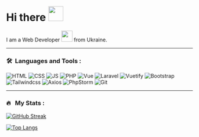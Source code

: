 # Hi there <img src="https://media.giphy.com/media/hvRJCLFzcasrR4ia7z/giphy.gif" width="40">

I am a Web Developer <img src="https://media.giphy.com/media/WUlplcMpOCEmTGBtBW/giphy.gif" width="30"> from Ukraine.

---

### 🛠 &nbsp;Languages and Tools :

![HTML][html]
![CSS][css]
![JS][js]
![PHP][php]
![Vue][Vue]
![Laravel][Laravel]
![Vuetify][Vuetify]
![Bootstrap][Bootstrap]
![Tailwindcss][Tailwindcss]
![Axios][Axios]
![PhpStorm][PhpStorm]
![Git][Git]

---

### 🔥 &nbsp; My Stats :

[![GitHub Streak](http://github-readme-streak-stats.herokuapp.com?user=sergiychaiuk&theme=highcontrast)](https://git.io/streak-stats)

[![Top Langs](https://github-readme-stats.vercel.app/api/top-langs/?username=sergiychaiuk&layout=compact&theme=vision-friendly-dark)](https://github.com/anuraghazra/github-readme-stats)

[html]: https://img.shields.io/badge/HTML-ff560f?style=for-the-badge&logo=html5&logoColor=white
[css]: https://img.shields.io/badge/CSS-414df7?style=for-the-badge&logo=css3&logoColor=white
[js]: https://img.shields.io/badge/JavaScript-ead41c?style=for-the-badge&logo=javascript&logoColor=black
[php]: https://img.shields.io/badge/php-white?style=for-the-badge&logo=php
[Vue]: https://img.shields.io/badge/Vue.js-35495E?style=for-the-badge&logo=vuedotjs&logoColor=4FC08D
[Laravel]: https://img.shields.io/badge/Laravel-FF2D20?style=for-the-badge&logo=laravel&logoColor=white
[Vuetify]: https://img.shields.io/badge/Vuetify-f2f2f2?style=for-the-badge&logo=vuetify&logoColor=158fe9
[Bootstrap]: https://img.shields.io/badge/Bootstrap-563D7C?style=for-the-badge&logo=bootstrap&logoColor=white
[Tailwindcss]: https://img.shields.io/badge/Tailwindcss-f2f2f2?style=for-the-badge&logo=tailwindcss&logoColor=06adc9
[Axios]: https://img.shields.io/badge/Axios-black?style=for-the-badge&logo=Axios
[PhpStorm]: https://img.shields.io/badge/PhpStorm-f2f2f2?style=for-the-badge&logo=PhpStorm&logoColor=black
[Git]: https://img.shields.io/badge/Git-f2f2f2?style=for-the-badge&logo=Git&logoColor=e44d30
